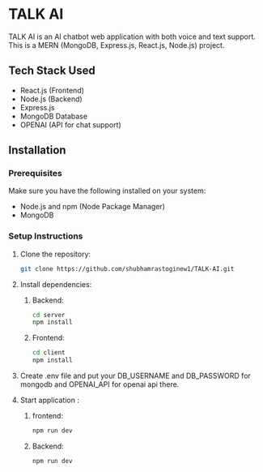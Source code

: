 # TALK AI
TALK AI is an AI chatbot web application with both voice and text support.
This is a MERN (MongoDB, Express.js, React.js, Node.js) project.

## Tech Stack Used

- React.js (Frontend)
- Node.js (Backend)
- Express.js 
- MongoDB Database
- OPENAI (API for chat support)

## Installation

### Prerequisites

Make sure you have the following installed on your system:

- Node.js and npm (Node Package Manager)
- MongoDB

### Setup Instructions

1. Clone the repository:

   ```bash
   git clone https://github.com/shubhamrastoginew1/TALK-AI.git
   ```

2. Install dependencies:

   1. Backend:

      ```bash
      cd server
      npm install
      ```

   2. Frontend:
      ```bash
      cd client
      npm install
      ```

3. Create .env file and put your DB_USERNAME and DB_PASSWORD for mongodb and OPENAI_API for openai api there.
4. Start application :
   1. frontend:
      ```bash
      npm run dev
      ```
   2. Backend:
      ```bash
      npm run dev
      ```
